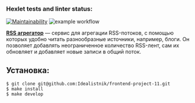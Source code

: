 ### Hexlet tests and linter status:
[![Maintainability](https://api.codeclimate.com/v1/badges/0c6a8831c100fd344aee/maintainability)](https://codeclimate.com/github/Idealistnik/frontend-project-11/maintainability)
![example workflow](https://github.com/Idealistnik/frontend-project-11/actions/workflows/lint.yml/badge.svg)


**[RSS агрегатор](https://frontend-project-11-blush-five.vercel.app/)** — сервис для агрегации RSS-потоков, с помощью которых удобно читать разнообразные источники, например, блоги. Он позволяет добавлять неограниченное количество RSS-лент, сам их обновляет и добавляет новые записи в общий поток.

## Установка:

```
$ git clone git@github.com:Idealistnik/frontend-project-11.git
$ make install
$ make develop
```

